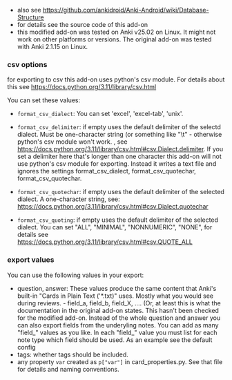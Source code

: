 - also see https://github.com/ankidroid/Anki-Android/wiki/Database-Structure
- for details see the source code of this add-on
- this modified add-on was tested on Anki v25.02 on Linux. It might not work
  on other platforms or versions. The original add-on was tested with
  Anki 2.1.15 on Linux.

### csv options
for exporting to csv this add-on uses python's csv module.
For details about this see https://docs.python.org/3.11/library/csv.html

You can set these values:

- `format_csv_dialect`: You can set 'excel', 'excel-tab', 'unix'.

- `format_csv_delimiter`: if empty uses the default delimiter of the selectd
  dialect. Must be one-character string (or something like "\t" - otherwise
  python's csv module won't work. , see 
  https://docs.python.org/3.11/library/csv.html#csv.Dialect.delimiter. If you
  set a delimiter here that's longer than one character this add-on will not
  use python's csv module for exporting. Instead it writes a text file and
  ignores the settings format_csv_dialect, format_csv_quotechar,
  format_csv_quotechar.

- `format_csv_quotechar`: if empty uses the default delimiter of the selected
  dialect. A one-character string, see:
  https://docs.python.org/3.11/library/csv.html#csv.Dialect.quotechar

- `format_csv_quoting`: if empty uses the default delimiter of the selected
  dialect. You can set "ALL", "MINIMAL", "NONNUMERIC", "NONE", for details see
  https://docs.python.org/3.11/library/csv.html#csv.QUOTE_ALL

### export values
You can use the following values in your export:

- question, answer: These values produce the same content that Anki's
  built-in "Cards in Plain Text ('\*.txt)" uses. Mostly what you would see
  during reviews.  - field_a, field_b, field_X, .... (Or, at least this is
  what the documentation in the original add-on states. This hasn't been
  checked for the modified add-on. Instead of the whole question and answer
  you can also export fields from the underyling notes.  You can add as many
  "field_" values as you like. In each "field_" value you must list for each
  note type which field should be used. As an example see the default config
- tags: whether tags should be included.
- any property `var` created as `p["var"]` in card_properties.py. See that
  file for details and naming conventions.

